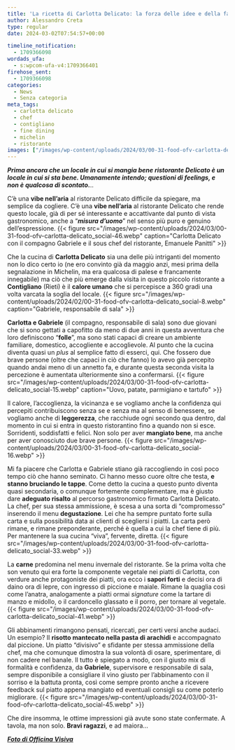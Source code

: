 ```yaml
---
title: 'La ricetta di Carlotta Delicato: la forza delle idee e della famiglia'
author: Alessandro Creta
type: regular
date: 2024-03-02T07:54:57+00:00

timeline_notification:
  - 1709366098
wordads_ufa:
  - s:wpcom-ufa-v4:1709366401
firehose_sent:
  - 1709366098
categories:
  - News
  - Senza categoria
meta_tags:
  - carlotta delicato
  - chef
  - contigliano
  - fine dining
  - michelin
  - ristorante
images: ["/images/wp-content/uploads/2024/03/00-31-food-ofv-carlotta-delicato_social-37.webp"]
---
```

_**Prima ancora che un locale in cui si mangia bene ristorante Delicato è un locale in cui si sta bene. Umanamente intendo; questioni di feelings, e non è qualcosa di scontato.**_..

C&#8217;è una **vibe nell&#8217;aria** al ristorante Delicato difficile da spiegare, ma semplice da cogliere. C&#8217;è una **vibe nell&#8217;aria** al ristorante Delicato che rende questo locale, già di per sé interessante e accattivante dal punto di vista gastronomico, anche a &#8220;**_misura d&#8217;uomo_**&#8221; nel senso più puro e genuino dell&#8217;espressione. 
{{< figure src="/images/wp-content/uploads/2024/03/00-31-food-ofv-carlotta-delicato_social-46.webp" caption="Carlotta Delicato con il compagno Gabriele e il sous chef del ristorante, Emanuele Panitti" >}}
 

Che la cucina di **Carlotta Delicato** sia una delle più intriganti del momento non lo dico certo io (ne ero convinto già da maggio anzi, mesi prima della segnalazione in Michelin, ma era qualcosa di palese e francamente innegabile) ma ciò che più emerge dalla visita in questo piccolo ristorante a **Contigliano** (Rieti) è il **calore umano** che si percepisce a 360 gradi una volta varcata la soglia del locale.
{{< figure src="/images/wp-content/uploads/2024/02/00-31-food-ofv-carlotta-delicato_social-8.webp" caption="Gabriele, responsabile di sala" >}}
 

**Carlotta e Gabriele** (il compagno, responsabile di sala) sono due giovani che si sono gettati a capofitto da meno di due anni in questa avventura che loro definiscono “**folle**”, ma sono stati capaci di creare un ambiente familiare, domestico, accogliente e accoglievole. Al punto che la cucina diventa quasi un _plus_ al semplice fatto di esserci, qui. Che fossero due brave persone (oltre che capaci in ciò che fanno) lo avevo già percepito quando andai meno di un annetto fa, e durante questa seconda visita la percezione è aumentata ulteriormente sino a confermarsi.
{{< figure src="/images/wp-content/uploads/2024/03/00-31-food-ofv-carlotta-delicato_social-15.webp" caption="Uovo, patate, parmigiano e tartufo" >}}
 

Il calore, l&#8217;accoglienza, la vicinanza e se vogliamo anche la confidenza qui percepiti contribuiscono senza se e senza ma al senso di benessere, se vogliamo anche di **leggerezza**, che racchiude ogni secondo qua dentro, dal momento in cui si entra in questo ristorantino fino a quando non si esce. Sorridenti, soddisfatti e felici. Non solo per aver **mangiato bene**, ma anche per aver conosciuto due brave persone.
{{< figure src="/images/wp-content/uploads/2024/03/00-31-food-ofv-carlotta-delicato_social-16.webp" >}}
 

Mi fa piacere che Carlotta e Gabriele stiano già raccogliendo in così poco tempo ciò che hanno seminato. Ci hanno messo cuore oltre che testa, **e stanno bruciando le tappe**. Come detto la cucina a questo punto diventa quasi secondaria, o comunque fortemente complementare, ma è giusto dare **adeguato risalto** al percorso gastronomico firmato Carlotta Delicato. La chef, per sua stessa ammissione, è scesa a una sorta di &#8220;compromesso&#8221; inserendo il menu **degustazione**. Lei che ha sempre puntato forte sulla carta e sulla possibilità data ai clienti di scegliersi i piatti. La carta però rimane, e rimane preponderante, perché è quella a cui la chef tiene di più. Per mantenere la sua cucina &#8220;viva&#8221;, fervente, diretta.
{{< figure src="/images/wp-content/uploads/2024/03/00-31-food-ofv-carlotta-delicato_social-33.webp" >}}
 

La **carne** predomina nel menu invernale del ristorante. Se la prima volta che son venuto qui era forte la componente vegetale nei piatti di Carlotta, con verdure anche protagoniste dei piatti, ora ecco i **sapori forti** e decisi ora di daino ora di lepre, con ingresso di piccione e maiale. Rimane la quaglia così come l&#8217;anatra, analogamente a piatti ormai _signature_ come la tartare di manzo e midollo, o il cardoncello glassato e il porro, per tornare al vegetale.
{{< figure src="/images/wp-content/uploads/2024/03/00-31-food-ofv-carlotta-delicato_social-41.webp" >}}
 

Gli abbinamenti rimangono pensati, ricercati, per certi versi anche audaci. Un esempio? Il **risotto mantecato nella pasta di arachidi** e accompagnato dal piccione. Un piatto &#8220;divisivo&#8221; e sfidante per stessa ammissione della chef, ma che comunque dimostra la sua volontà di osare, sperimentare, di non cadere nel banale. Il tutto è spiegato a modo, con il giusto mix di formalità e confidenza, da **Gabriele**, supervisore e responsabile di sala, sempre disponibile a consigliare il vino giusto per l&#8217;abbinamento con il sorriso e la battuta pronta, così come sempre pronto anche a ricevere feedback sul piatto appena mangiato ed eventuali consigli su come poterlo migliorare. 
{{< figure src="/images/wp-content/uploads/2024/03/00-31-food-ofv-carlotta-delicato_social-45.webp" >}}
 

Che dire insomma, le ottime impressioni già avute sono state confermate. A tavola, ma non solo. **Bravi ragazzi**, e ad maiora…&nbsp;

<a href="https://www.officinavisiva.it/" target="_blank" rel="noreferrer noopener"><strong><em>Foto di Officina Visiva</em></strong></a>